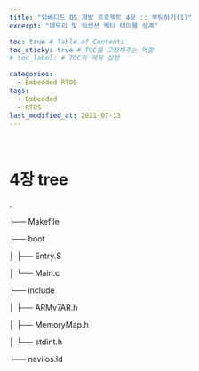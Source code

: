 ```yaml
---
title: "임베디드 OS 개발 프로젝트 4장 :: 부팅하기(1)"
excerpt: "메모리 및 익셉션 벡터 테이블 설계"

toc: true # Table of Contents
toc_sticky: true # TOC를 고정해주는 역할 
# toc_label: # TOC의 제목 설정

categories:
  - Embedded RTOS
tags:
  - Embedded
  - RTOS
last_modified_at: 2021-07-13
---
```


<br/>

# 4장 tree

.

├── Makefile

├── boot

│  ├── Entry.S

│  └── Main.c

├── include

│  ├── ARMv7AR.h

│  ├── MemoryMap.h

│  └── stdint.h

└── navilos.ld

<br/>
